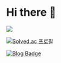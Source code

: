 # Hi there 👋

<!--
**ruru14/ruru14** is a ✨ _special_ ✨ repository because its `README.md` (this file) appears on your GitHub profile.

Here are some ideas to get you started:

- 🔭 I’m currently working on ...
- 🌱 I’m currently learning ...
- 👯 I’m looking to collaborate on ...
- 🤔 I’m looking for help with ...
- 💬 Ask me about ...
- 📫 How to reach me: ...
- 😄 Pronouns: ...
- ⚡ Fun fact: ...
-->
<a href="https://hits.seeyoufarm.com"><img src="https://hits.seeyoufarm.com/api/count/incr/badge.svg?url=https%3A%2F%2Fgithub.com%2Fruru14&count_bg=%2379C83D&title_bg=%23555555&icon=&icon_color=%23E7E7E7&title=hits&edge_flat=false"/></a>

[![Solved.ac
프로필](http://mazassumnida.wtf/api/mini/generate_badge?boj=ljw2889)](https://solved.ac/ljw2889)

[![Blog Badge](https://img.shields.io/badge/blog-tistory-lightgrey?link=https://milleatelier.tistory.com/)](https://milleatelier.tistory.com/)
